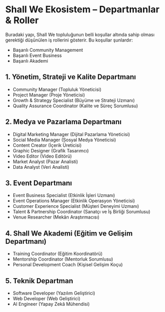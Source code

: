 # Shall We Ekosistem – Departmanlar & Roller
Buradaki yapı, Shall We topluluğunun belli koşullar altında sahip olması gerektiği düşünülen iş rollerini gösterir. Bu koşullar şunlardır:
- Başarılı Community Management
- Başarılı Event Business
- Başarılı Akademi

## 1. Yönetim, Strateji ve Kalite Departmanı
- Community Manager (Topluluk Yöneticisi)
- Project Manager (Proje Yöneticisi)
- Growth & Strategy Specialist (Büyüme ve Strateji Uzmanı)
- Quality Assurance Coordinator (Kalite ve Süreç Sorumlusu)

## 2. Medya ve Pazarlama Departmanı
- Digital Marketing Manager (Dijital Pazarlama Yöneticisi)
- Social Media Manager (Sosyal Medya Yöneticisi)
- Content Creator (İçerik Üreticisi)
- Graphic Designer (Grafik Tasarımcı)
- Video Editor (Video Editörü)
- Market Analyst (Pazar Analisti)
- Data Analyst (Veri Analisti)

## 3. Event Departmanı
- Event Business Specialist (Etkinlik İşleri Uzmanı)
- Event Operations Manager (Etkinlik Operasyon Yöneticisi)
- Customer Experience Specialist (Müşteri Deneyimi Uzmanı)
- Talent & Partnership Coordinator (Sanatçı ve İş Birliği Sorumlusu)
- Venue Researcher (Mekân Araştırmacısı)

## 4. Shall We Akademi (Eğitim ve Gelişim Departmanı)
- Training Coordinator (Eğitim Koordinatörü)
- Mentorship Coordinator (Mentorluk Sorumlusu)
- Personal Development Coach (Kişisel Gelişim Koçu)

## 5. Teknik Departman
- Software Developer (Yazılım Geliştirici)
- Web Developer (Web Geliştirici)
- AI Engineer (Yapay Zekâ Mühendisi)

